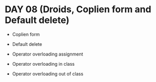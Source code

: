 # DAY 08 (Droids, Coplien form and Default delete)

- Coplien form

- Default delete

- Operator overloading assignment

- Operator overloading in class

- Operator overloading out of class